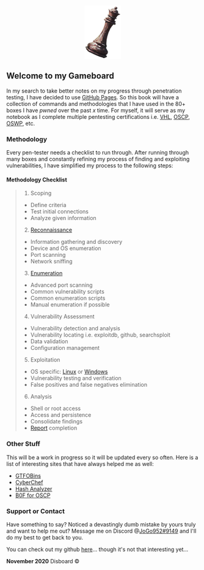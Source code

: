 <p align="center">
  <img src="/assets/images/queen-small.png"> 
</p>

## Welcome to my Gameboard

In my search to take better notes on my progress through penetration testing, I have decided to use [GitHub Pages](https://pages.github.com/). So this book will have a collection of commands and methodologies that I have used in the 80+ boxes I have _pwned_ over the past _x_ time. For myself, it will serve as my notebook as I complete multiple pentesting certifications i.e. [VHL](https://www.virtualhackinglabs.com/), [OSCP](https://www.offensive-security.com/pwk-oscp/), [OSWP](https://www.offensive-security.com/wifu-oswp/), etc.

### Methodology

Every pen-tester needs a checklist to run through. After running through many boxes and constantly refining my process of finding and exploiting vulnerabilities, I have simplified my process to the following steps:

#### Methodology Checklist

> 1. Scoping
>   - Define criteria
>   - Test initial connections
>   - Analyze given information
> 2. [Reconnaissance](recon/alpha.md)
>   - Information gathering and discovery
>   - Device and OS enumeration
>   - Port scanning
>   - Network sniffing
> 3. [Enumeration](enum/bravo.md)
>   - Advanced port scanning
>   - Common vulnerability scripts
>   - Common enumeration scripts
>   - Manual enumeration if possible
> 4. Vulnerability Assessment
>   - Vulnerability detection and analysis
>   - Vulnerability locating i.e. exploitdb, github, searchsploit
>   - Data validation
>   - Configuration management
> 5. Exploitation
>   - OS specific: [Linux](vuln/charlie.md) or [Windows](vuln/delta.md)
>   - Vulnerability testing and verification
>   - False positives and false negatives elimination
> 6. Analysis
>   - Shell or root access
>   - Access and persistence
>   - Consolidate findings
>   - [Report](writeups/echo.md) completion

### Other Stuff

This will be a work in progress so it will be updated every so often. Here is a list of interesting sites that have always helped me as well:
- [GTFOBins](https://gtfobins.github.io/)
- [CyberChef](https://gchq.github.io/CyberChef/)
- [Hash Analyzer](https://www.tunnelsup.com/hash-analyzer/)
- [B0F for OSCP](http://strongcourage.github.io/2020/04/19/bof.html)

### Support or Contact

Have something to say? Noticed a devastingly dumb mistake by yours truly and want to help me out? Message me on Discord @[JoGo952#9149](https://discord.com/) and I'll do my best to get back to you.

You can check out my github [here](https://github.com/tjf952)... though it's not that interesting yet...

**November 2020** Disboard &copy;
